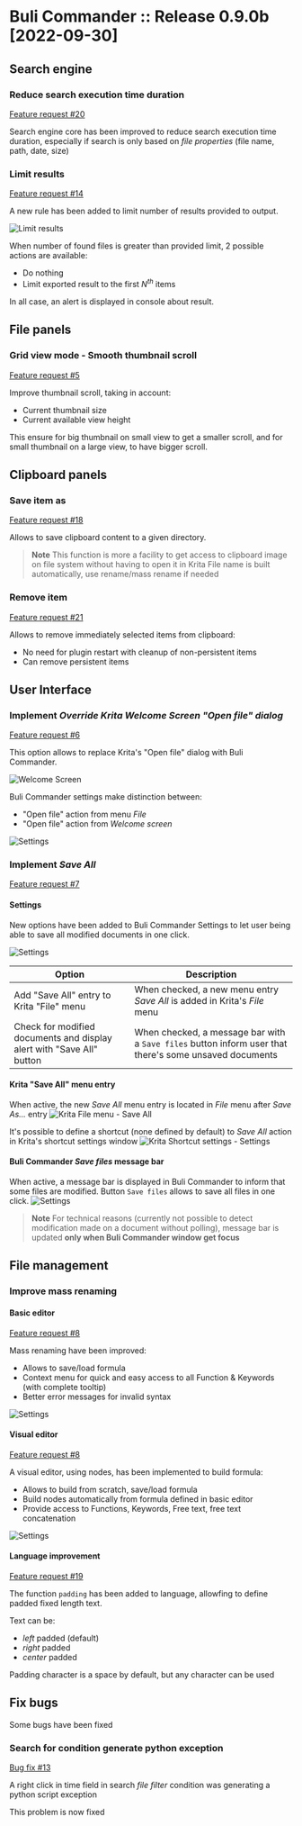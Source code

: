 # Buli Commander :: Release 0.9.0b [2022-09-30]

## Search engine

### Reduce search execution time duration
[Feature request #20](https://github.com/Grum999/BuliCommander/issues/20)

Search engine core has been improved to reduce search execution time duration, especially if search is only based on *file properties* (file name, path, date, size)

### Limit results
[Feature request #14](https://github.com/Grum999/BuliCommander/issues/14)

A new rule has been added to limit number of results provided to output.

![Limit results](./../screenshots/r0-9-0b_search_adv_limit.jpeg)

When number of found files is greater than provided limit, 2 possible actions are available:
- Do nothing
- Limit exported result to the first *N<sup>th</sup>* items

In all case, an alert is displayed in console about result.


## File panels

### Grid view mode - Smooth thumbnail scroll

[Feature request #5](https://github.com/Grum999/BuliCommander/issues/5)

Improve thumbnail scroll, taking in account:
- Current thumbnail size
- Current available view height

This ensure for big thumbnail on small view to get a smaller scroll, and for small thumbnail on a large view, to have bigger scroll.


## Clipboard panels

### Save item as

[Feature request #18](https://github.com/Grum999/BuliCommander/issues/18)

Allows to save clipboard content to a given directory.

> **Note**
> This function is more a facility to get access to clipboard image on file system without having to open it in Krita
> File name is built automatically, use rename/mass rename if needed

### Remove item

[Feature request #21](https://github.com/Grum999/BuliCommander/issues/21)

Allows to remove immediately selected items from clipboard:
- No need for plugin restart with cleanup of non-persistent items
- Can remove persistent items


## User Interface

### Implement *Override Krita Welcome Screen "Open file" dialog*

[Feature request #6](https://github.com/Grum999/BuliCommander/issues/6)

This option allows to replace Krita's "Open file" dialog with Buli Commander.

![Welcome Screen](./../screenshots/r0-9-0b_welcome_screen-open_file.jpeg)


Buli Commander settings make distinction between:
- "Open file" action from menu _File_
- "Open file" action from _Welcome screen_

![Settings](./../screenshots/r0-9-0b_settings-openfile_wscr.jpeg)

### Implement *Save All*

[Feature request #7](https://github.com/Grum999/BuliCommander/issues/7)

#### Settings

New options have been added to Buli Commander Settings to let user being able to save all modified documents in one click.

![Settings](./../screenshots/r0-9-0b_settings-save_all.jpeg)

| Option | Description |
| --- | --- |
| Add "Save All" entry to Krita "File" menu | When checked, a new menu entry _Save All_ is added in Krita's _File_ menu |
| Check for modified documents and display alert with "Save All" button | When checked, a message bar with a `Save files` button inform user that there's some unsaved documents |

#### Krita "Save All" menu entry
When active, the new _Save All_ menu entry is located in _File_ menu after _Save As..._ entry
![Krita File menu - Save All](./../screenshots/r0-9-0b_kritafilemenu_saveall.jpeg)

It's possible to define a shortcut (none defined by default) to _Save All_ action in Krita's shortcut settings window
![Krita Shortcut settings - Settings](./../screenshots/r0-9-0b_kritafilemenu_saveall-shortcut.jpeg)

#### Buli Commander _Save files_ message bar
When active, a message bar is displayed in Buli Commander to inform that some files are modified.
Button `Save files` allows to save all files in one click.
![Settings](./../screenshots/r0-9-0b_window_saveall-msgbar.jpeg)

> **Note**
> For technical reasons (currently not possible to detect modification made on a document without polling), message bar is updated **only when Buli Commander window get focus**

## File management

### Improve mass renaming

#### Basic editor

[Feature request #8](https://github.com/Grum999/BuliCommander/issues/8)

Mass renaming have been improved:

- Allows to save/load formula
- Context menu for quick and easy access to all Function & Keywords (with complete tooltip)
- Better error messages for invalid syntax

![Settings](./../screenshots/r0-9-0b_rename-multi01.png)


#### Visual editor

[Feature request #8](https://github.com/Grum999/BuliCommander/issues/8)

A visual editor, using nodes, has been implemented to build formula:
- Allows to build from scratch, save/load formula
- Build nodes automatically from formula defined in basic editor
- Provide access to Functions, Keywords, Free text, free text concatenation

![Settings](./../screenshots/r0-9-0b_rename-multi02ve.png)

#### Language improvement

[Feature request #19](https://github.com/Grum999/BuliCommander/issues/19)

The function `padding` has been added to language, allowfing to define padded fixed length text.

Text can be:
 - *left* padded (default)
 - *right* padded
 - *center* padded

Padding character is a space by default, but any character can be used

## Fix bugs
Some bugs have been fixed

### Search for condition generate python exception

[Bug fix #13](https://github.com/Grum999/BuliCommander/issues/13)

A right click in time field in search *file filter* condition was generating a python script exception

This problem is now fixed


